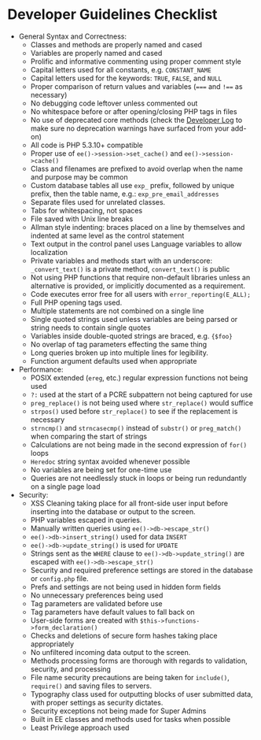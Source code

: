 <!--
    This source file is part of the open source project
    ExpressionEngine User Guide (https://github.com/ExpressionEngine/ExpressionEngine-User-Guide)

    @link      https://expressionengine.com/
    @copyright Copyright (c) 2003-2019, EllisLab Corp. (https://ellislab.com)
    @license   https://expressionengine.com/license Licensed under Apache License, Version 2.0
-->

# Developer Guidelines Checklist

- General Syntax and Correctness:
  - Classes and methods are properly named and cased
  - Variables are properly named and cased
  - Prolific and informative commenting using proper comment style
  - Capital letters used for all constants, e.g. `CONSTANT_NAME`
  - Capital letters used for the keywords: `TRUE`, `FALSE`, and `NULL`
  - Proper comparison of return values and variables (`===` and `!==` as necessary)
  - No debugging code leftover unless commented out
  - No whitespace before or after opening/closing PHP tags in files
  - No use of deprecated core methods (check the [Developer Log](control-panel/system-logs.md#developer-logs) to make sure no deprecation warnings have surfaced from your add-on)
  - All code is PHP 5.3.10+ compatible
  - Proper use of `ee()->session->set_cache()` and `ee()->session->cache()`
  - Class and filenames are prefixed to avoid overlap when the name and purpose may be common
  - Custom database tables all use `exp_` prefix, followed by unique prefix, then the table name, e.g.: `exp_pre_email_addresses`
  - Separate files used for unrelated classes.
  - Tabs for whitespacing, not spaces
  - File saved with Unix line breaks
  - Allman style indenting: braces placed on a line by themselves and indented at same level as the control statement
  - Text output in the control panel uses Language variables to allow localization
  - Private variables and methods start with an underscore: `_convert_text()` is a private method, `convert_text()` is public
  - Not using PHP functions that require non-default libraries unless an alternative is provided, or implicitly documented as a requirement.
  - Code executes error free for all users with `error_reporting(E_ALL);`
  - Full PHP opening tags used.
  - Multiple statements are not combined on a single line
  - Single quoted strings used unless variables are being parsed or string needs to contain single quotes
  - Variables inside double-quoted strings are braced, e.g. `{$foo}`
  - No overlap of tag parameters effecting the same thing
  - Long queries broken up into multiple lines for legibility.
  - Function argument defaults used when appropriate
- Performance:
  - POSIX extended (`ereg`, etc.) regular expression functions not being used
  - `?:` used at the start of a PCRE subpattern not being captured for use
  - `preg_replace()` is not being used where `str_replace()` would suffice
  - `strpos()` used before `str_replace()` to see if the replacement is necessary
  - `strncmp()` and `strncasecmp()` instead of `substr()` or `preg_match()` when comparing the start of strings
  - Calculations are not being made in the second expression of `for()` loops
  - `Heredoc` string syntax avoided whenever possible
  - No variables are being set for one-time use
  - Queries are not needlessly stuck in loops or being run redundantly on a single page load
- Security:
  - XSS Cleaning taking place for all front-side user input before inserting into the database or output to the screen.
  - PHP variables escaped in queries.
  - Manually written queries using `ee()->db->escape_str()`
  - `ee()->db->insert_string()` used for data `INSERT`
  - `ee()->db->update_string()` is used for `UPDATE`
  - Strings sent as the `WHERE` clause to `ee()->db->update_string()` are escaped with `ee()->db->escape_str()`
  - Security and required preference settings are stored in the database or `config.php` file.
  - Prefs and settings are not being used in hidden form fields
  - No unnecessary preferences being used
  - Tag parameters are validated before use
  - Tag parameters have default values to fall back on
  - User-side forms are created with `$this->functions->form_declaration()`
  - Checks and deletions of secure form hashes taking place appropriately
  - No unfiltered incoming data output to the screen.
  - Methods processing forms are thorough with regards to validation, security, and processing
  - File name security precautions are being taken for `include()`, `require()` and saving files to servers.
  - Typography class used for outputting blocks of user submitted data, with proper settings as security dictates.
  - Security exceptions not being made for Super Admins
  - Built in EE classes and methods used for tasks when possible
  - Least Privilege approach used
